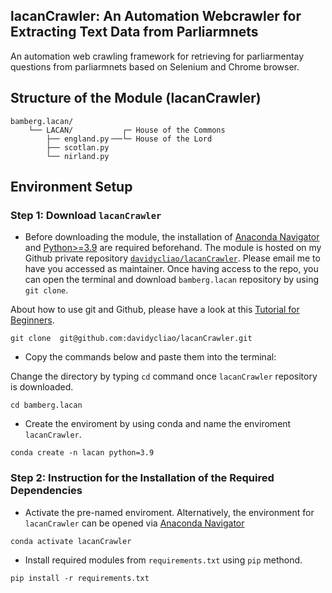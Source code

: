 
## lacanCrawler: An Automation Webcrawler for Extracting Text Data from Parliarmnets

An automation web crawling framework for retrieving for parliarmentay questions from parliarmnets based on Selenium and Chrome browser.

## Structure of the Module (lacanCrawler)

```
bamberg.lacan/
    └── LACAN/           ┌─ House of the Commons
        ├── england.py╶──└─ House of the Lord
        ├── scotlan.py
        └── nirland.py

```

## Environment Setup

### Step 1: Download `lacanCrawler`

- Before downloading the module, the installation of  [Anaconda Navigator](https://www.anaconda.com/products/individual-b) and [Python>=3.9](https://www.python.org/downloads/release/python-3810/) are required beforehand. The module is hosted on my Github private repository [`davidycliao/lacanCrawler`](https://github.com/davidycliao/lacanCrawler). Please email me to have you accessed as maintainer. Once having access to the repo, you can open the terminal and download `bamberg.lacan` repository by using `git clone`. 

About how to use git and Github, please have a look at this [Tutorial for Beginners](https://www.youtube.com/watch?v=RvnM6EEwp1I). 

```
git clone  git@github.com:davidycliao/lacanCrawler.git
```

- Copy the commands below and paste them into the terminal:

Change the directory by typing `cd` command once `lacanCrawler` repository is downloaded.

```
cd bamberg.lacan
```

- Create the enviroment by using conda and name the enviroment `lacanCrawler`.

```
conda create -n lacan python=3.9
```

### Step 2: Instruction for the Installation of the Required Dependencies

- Activate the pre-named enviroment. Alternatively, the environment for `lacanCrawler` can be opened via [Anaconda Navigator](https://www.anaconda.com/products/individual-b)

```
conda activate lacanCrawler 
```

- Install required modules from `requirements.txt` using `pip` methond.

```
pip install -r requirements.txt   
```

